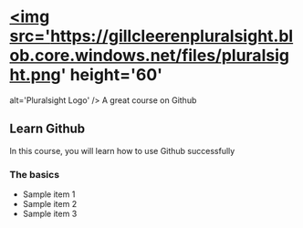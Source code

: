 # <a href='http://pluralsight.com'><img src='https://gillcleerenpluralsight.blob.core.windows.net/files/pluralsight.png' height='60'
alt='Pluralsight Logo' /></a> A great course on Github

## Learn Github
In this course, you will learn how to use Github successfully

### The basics
- Sample item 1
- Sample item 2
- Sample item 3

